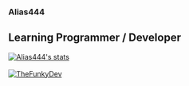 ### Alias444
## Learning Programmer / Developer




<a href="https://github.com/Alias444">
  <img align="center" src="https://github-readme-stats.vercel.app/api?username=Alias444&show_icons=true&include_all_commits=true&show_icons=true&title_color=fff&icon_color=79ff97&text_color=9f9f9f&bg_color=151515" alt="Alias444's stats" />
</a>
<br><br>
<a href="https://github.com/Alias444?tab=repositories">
  <img align="center" src="https://github-readme-stats.vercel.app/api/top-langs/?username=Alias444&layout=compact&show_icons=true&title_color=fff&icon_color=79ff97&text_color=9f9f9f&bg_color=151515" alt='TheFunkyDev's favorite languages" />
</a>
<br>
<br>
